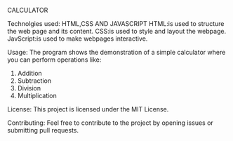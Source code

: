 CALCULATOR

Technolgies used: HTML,CSS AND JAVASCRIPT
HTML:is used to structure the web page and its content.
CSS:is used to style and layout the webpage.
JavScript:is used to make webpages interactive.

Usage:
The program shows the demonstration of a simple calculator where you can perform operations like:
1. Addition
2. Subtraction
3. Division
4. Multiplication

License:
This project is licensed under the  MIT License.

Contributing:
Feel free to contribute to the project by opening issues or submitting pull requests.


